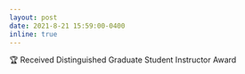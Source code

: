 ```yaml
---
layout: post
date: 2021-8-21 15:59:00-0400
inline: true
---
```


:trophy: Received Distinguished Graduate Student Instructor Award
